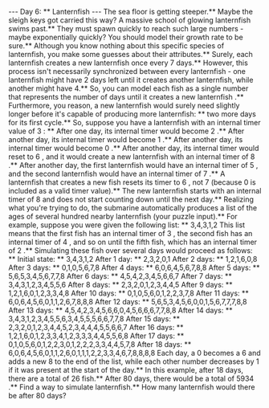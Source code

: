 --- Day 6: ** Lanternfish ---
The sea floor is getting steeper.** Maybe the sleigh keys got carried this way?
A massive school of glowing
lanternfish
swims past.** They must spawn quickly to reach such large numbers - maybe
exponentially
quickly? You should model their growth rate to be sure.**
Although you know nothing about this specific species of lanternfish, you make some guesses about their attributes.** Surely,
each lanternfish creates a new lanternfish
once every
7
days.**
However, this process isn't necessarily synchronized between every lanternfish - one lanternfish might have 2 days left until it creates another lanternfish, while another might have 4.** So, you can model each fish as a single number that represents
the number of days until it creates a new lanternfish
.**
Furthermore, you reason, a
new
lanternfish would surely need slightly longer before it's capable of producing more lanternfish: ** two more days for its first cycle.**
So, suppose you have a lanternfish with an internal timer value of
3
: **
After one day, its internal timer would become
2
.**
After another day, its internal timer would become
1
.**
After another day, its internal timer would become
0
.**
After another day, its internal timer would reset to
6
, and it would create a
new
lanternfish with an internal timer of
8
.**
After another day, the first lanternfish would have an internal timer of
5
, and the second lanternfish would have an internal timer of
7
.**
A lanternfish that creates a new fish resets its timer to
6
,
not
7
(because
0
is included as a valid timer value).** The new lanternfish starts with an internal timer of
8
and does not start counting down until the next day.**
Realizing what you're trying to do, the submarine automatically produces a list of the ages of several hundred nearby lanternfish (your puzzle input).** For example, suppose you were given the following list: **
3,4,3,1,2
This list means that the first fish has an internal timer of
3
, the second fish has an internal timer of
4
, and so on until the fifth fish, which has an internal timer of
2
.** Simulating these fish over several days would proceed as follows: **
Initial state: ** 3,4,3,1,2
After  1 day: **  2,3,2,0,1
After  2 days: ** 1,2,1,6,0,8
After  3 days: ** 0,1,0,5,6,7,8
After  4 days: ** 6,0,6,4,5,6,7,8,8
After  5 days: ** 5,6,5,3,4,5,6,7,7,8
After  6 days: ** 4,5,4,2,3,4,5,6,6,7
After  7 days: ** 3,4,3,1,2,3,4,5,5,6
After  8 days: ** 2,3,2,0,1,2,3,4,4,5
After  9 days: ** 1,2,1,6,0,1,2,3,3,4,8
After 10 days: ** 0,1,0,5,6,0,1,2,2,3,7,8
After 11 days: ** 6,0,6,4,5,6,0,1,1,2,6,7,8,8,8
After 12 days: ** 5,6,5,3,4,5,6,0,0,1,5,6,7,7,7,8,8
After 13 days: ** 4,5,4,2,3,4,5,6,6,0,4,5,6,6,6,7,7,8,8
After 14 days: ** 3,4,3,1,2,3,4,5,5,6,3,4,5,5,5,6,6,7,7,8
After 15 days: ** 2,3,2,0,1,2,3,4,4,5,2,3,4,4,4,5,5,6,6,7
After 16 days: ** 1,2,1,6,0,1,2,3,3,4,1,2,3,3,3,4,4,5,5,6,8
After 17 days: ** 0,1,0,5,6,0,1,2,2,3,0,1,2,2,2,3,3,4,4,5,7,8
After 18 days: ** 6,0,6,4,5,6,0,1,1,2,6,0,1,1,1,2,2,3,3,4,6,7,8,8,8,8
Each day, a
0
becomes a
6
and adds a new
8
to the end of the list, while each other number decreases by 1 if it was present at the start of the day.**
In this example, after 18 days, there are a total of
26
fish.** After 80 days, there would be a total of
5934
.**
Find a way to simulate lanternfish.**
How many lanternfish would there be after 80 days?